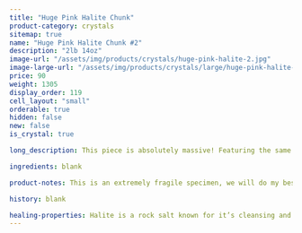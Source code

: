 ```yaml
---
title: "Huge Pink Halite Chunk"
product-category: crystals
sitemap: true
name: "Huge Pink Halite Chunk #2"
description: "2lb 14oz"
image-url: "/assets/img/products/crystals/huge-pink-halite-2.jpg"
image-large-url: "/assets/img/products/crystals/large/huge-pink-halite-2.jpg"
price: 90
weight: 1305
display_order: 119
cell_layout: "small"
orderable: true
hidden: false
new: false
is_crystal: true

long_description: This piece is absolutely massive! Featuring the same intricate hopper growth patterns as the others, Halite forms interesting cube crystals with amazing growth lines. Gentle light pink base which fades into white, icy cube-shaped crystals. A conversation starter for sure.

ingredients: blank

product-notes: This is an extremely fragile specimen, we will do my best to package it as safely as possible but please be aware some little pieces may break off in transit.

history: blank

healing-properties: Halite is a rock salt known for it’s cleansing and purifying properties, it aids in clarifying energy blocks and balancing energy fields. This makes it perfect for cleansing your other crystals! Similar to Selenite, you can rest your other crystals on it to remove unwanted/negative energies. In meditation, Pink Halite connects to the heart and solar plexus chakras allowing a self-loving awareness which aids in the release of emotional issues and attachments.
---
```

